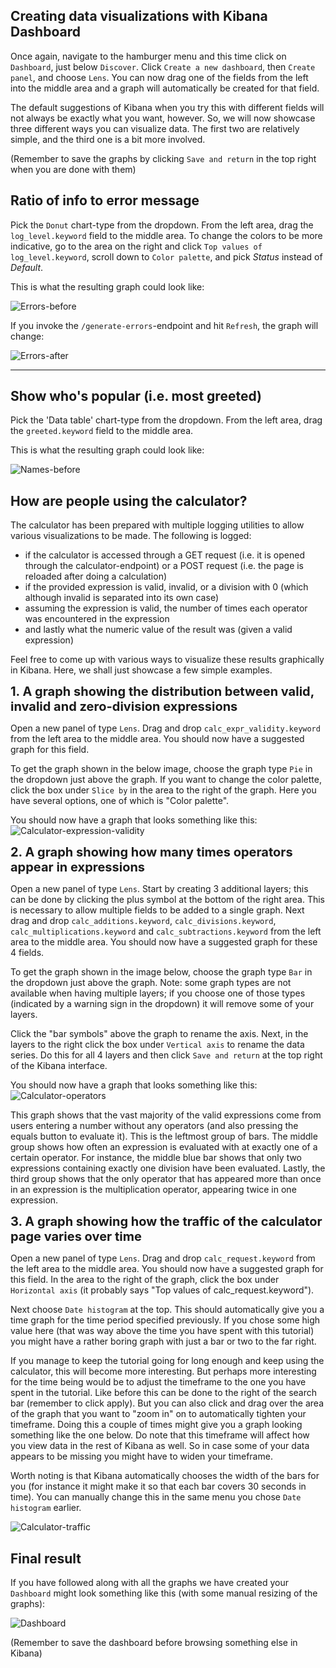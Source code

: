 <p></p>

## Creating data visualizations with Kibana Dashboard

Once again, navigate to the hamburger menu and this time click on `Dashboard`, just below `Discover`. Click `Create a new dashboard`, then `Create panel`, and choose `Lens`. You can now drag one of the fields from the left into the middle area and a graph will automatically be created for that field.

The default suggestions of Kibana when you try this with different fields will not always be exactly what you want, however. So, we will now showcase three different ways you can visualize data. The first two are relatively simple, and the third one is a bit more involved.

(Remember to save the graphs by clicking `Save and return` in the top right when you are done with them)

## Ratio of info to error message

Pick the `Donut` chart-type from the dropdown. From the left area, drag the `log_level.keyword` field to the middle area. To change the colors to be more indicative, go to the area on the right and click `Top values of log_level.keyword`, scroll down to `Color palette`, and pick *Status* instead of *Default*.

This is what the resulting graph could look like:

![Errors-before](./assets/errors-before.png)

If you invoke the `/generate-errors`-endpoint and hit `Refresh`, the graph will change:

![Errors-after](./assets/errors-after.png)

<hr>

## Show who's popular (i.e. most greeted)

Pick the 'Data table' chart-type from the dropdown. From the left area, drag the `greeted.keyword` field to the middle area.

This is what the resulting graph could look like:

![Names-before](./assets/bunny-data-table.png)

## How are people using the calculator?

The calculator has been prepared with multiple logging utilities to allow various visualizations to be made. The following is logged:
- if the calculator is accessed through a GET request (i.e. it is opened through the calculator-endpoint) or a POST request (i.e. the page is reloaded after doing a calculation)
- if the provided expression is valid, invalid, or a division with 0 (which although invalid is separated into its own case)
- assuming the expression is valid, the number of times each operator was encountered in the expression
- and lastly what the numeric value of the result was (given a valid expression)

Feel free to come up with various ways to visualize these results graphically in Kibana. Here, we shall just showcase a few simple examples.

<b style="font-size:20px;">1. A graph showing the distribution between valid, invalid and zero-division expressions</b>  

Open a new panel of type `Lens`. Drag and drop `calc_expr_validity.keyword` from the left area to the middle area. You should now have a suggested graph for this field. 

To get the graph shown in the below image, choose the graph type `Pie` in the dropdown just above the graph. If you want to change the color palette, click the box under `Slice by` in the area to the right of the graph. Here you have several options, one of which is "Color palette".

You should now have a graph that looks something like this:
![Calculator-expression-validity](./assets/calc_validity_graph.png)

<b style="font-size:20px;">2. A graph showing how many times operators appear in expressions</b>

Open a new panel of type `Lens`. Start by creating 3 additional layers; this can be done by clicking the plus symbol at the bottom of the right area. This is necessary to allow multiple fields to be added to a single graph. Next drag and drop `calc_additions.keyword`, `calc_divisions.keyword`, `calc_multiplications.keyword` and `calc_subtractions.keyword` from the left area to the middle area. You should now have a suggested graph for these 4 fields. 

To get the graph shown in the image below, choose the graph type `Bar` in the dropdown just above the graph. Note: some graph types are not available when having multiple layers; if you choose one of those types (indicated by a warning sign in the dropdown) it will remove some of your layers.

Click the "bar symbols" above the graph to rename the axis.
Next, in the layers to the right click the box under `Vertical axis` to rename the data series. Do this for all 4 layers and then click `Save and return` at the top right of the Kibana interface. 

You should now have a graph that looks something like this:
![Calculator-operators](./assets/calc_operator_graph.png)

This graph shows that the vast majority of the valid expressions come from users entering a number without any operators (and also pressing the equals button to evaluate it). This is the leftmost group of bars. The middle group shows how often an expression is evaluated with at exactly one of a certain operator. For instance, the middle blue bar shows that only two expressions containing exactly one division have been evaluated. Lastly, the third group shows that the only operator that has appeared more than once in an expression is the multiplication operator, appearing twice in one expression.

<b style="font-size:20px;">3. A graph showing how the traffic of the calculator page varies over time</b>  

Open a new panel of type `Lens`. Drag and drop `calc_request.keyword` from the left area to the middle area. You should now have a suggested graph for this field. In the area to the right of the graph, click the box under `Horizontal axis` (it probably says "Top values of calc_request.​keyword"). 

Next choose `Date histogram` at the top. This should automatically give you a time graph for the time period specified previously. If you chose some high value here (that was way above the time you have spent with this tutorial) you might have a rather boring graph with just a bar or two to the far right. 

If you manage to keep the tutorial going for long enough and keep using the calculator, this will become more interesting. But perhaps more interesting for the time being would be to adjust the timeframe to the one you have spent in the tutorial. Like before this can be done to the right of the search bar (remember to click apply). But you can also click and drag over the area of the graph that you want to "zoom in" on to automatically tighten your timeframe. Doing this a couple of times might give you a graph looking something like the one below. Do note that this timeframe will affect how you view data in the rest of Kibana as well. So in case some of your data appears to be missing you might have to widen your timeframe.

Worth noting is that Kibana automatically chooses the width of the bars for you (for instance it might make it so that each bar covers 30 seconds in time). You can manually change this in the same menu you chose `Date histogram` earlier.

![Calculator-traffic](./assets/calc_traffic_graph.png)


## Final result

If you have followed along with all the graphs we have created your `Dashboard` might look something like this (with some manual resizing of the graphs):

![Dashboard](./assets/dashboard.png)

(Remember to save the dashboard before browsing something else in Kibana)